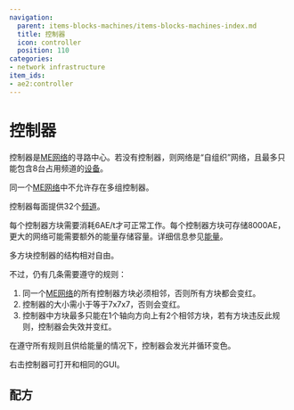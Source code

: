 ```yaml
---
navigation:
  parent: items-blocks-machines/items-blocks-machines-index.md
  title: 控制器
  icon: controller
  position: 110
categories:
- network infrastructure
item_ids:
- ae2:controller
---
```


# 控制器

<BlockImage id="controller" p:state="online" scale="8" />

控制器是[ME网络](../ae2-mechanics/me-network-connections.md)的寻路中心。若没有控制器，则网络是“自组织”网络，且最多只能包含8台占用频道的[设备](../ae2-mechanics/devices.md)。

同一个[ME网络](../ae2-mechanics/me-network-connections.md)中不允许存在多组控制器。

控制器每面提供32个[频道](../ae2-mechanics/channels.md)。

每个控制器方块需要消耗6AE/t才可正常工作。每个控制器方块可存储8000AE，更大的网络可能需要额外的能量存储容量。详细信息参见[能量](../ae2-mechanics/energy.md)。

多方块控制器的结构相对自由。

<GameScene zoom="2" background="transparent">
  <ImportStructure src="../assets/assemblies/controllers.snbt" />
  <IsometricCamera yaw="195" pitch="30" />
</GameScene>

不过，仍有几条需要遵守的规则：

1.  同一个[ME网络](../ae2-mechanics/me-network-connections.md)的所有控制器方块必须相邻，否则所有方块都会变红。
2.  控制器的大小需小于等于7x7x7，否则会变红。
3.  控制器中方块最多只能在1个轴向方向上有2个相邻方块，若有方块违反此规则，控制器会失效并变红。

<GameScene zoom="2" background="transparent">
  <ImportStructure src="../assets/assemblies/controller_rules.snbt" />
  <IsometricCamera yaw="195" pitch="30" />
</GameScene>

在遵守所有规则且供给能量的情况下，控制器会发光并循环变色。

右击控制器可打开和<ItemLink id="network_tool" />相同的GUI。

## 配方

<RecipeFor id="controller" />

